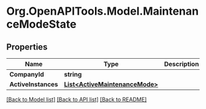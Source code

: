 # Org.OpenAPITools.Model.MaintenanceModeState
## Properties

Name | Type | Description | Notes
------------ | ------------- | ------------- | -------------
**CompanyId** | **string** |  | [optional] 
**ActiveInstances** | [**List&lt;ActiveMaintenanceMode&gt;**](ActiveMaintenanceMode.md) |  | [optional] 

[[Back to Model list]](../README.md#documentation-for-models) [[Back to API list]](../README.md#documentation-for-api-endpoints) [[Back to README]](../README.md)

